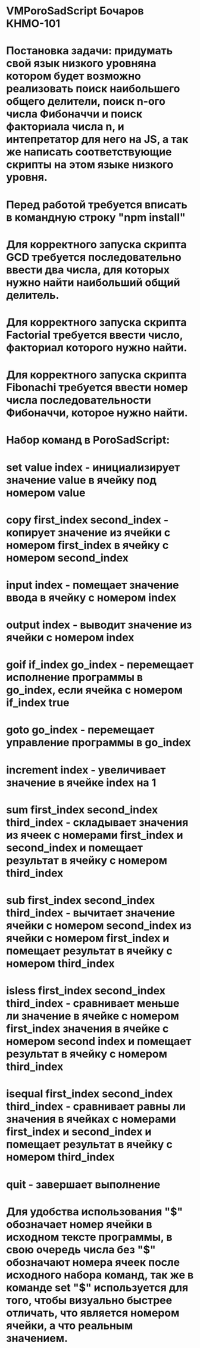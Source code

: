 # VMPoroSadScript Бочаров КНМО-101
# Постановка задачи: придумать свой язык низкого уровняна котором будет возможно реализовать поиск наибольшего общего делители, поиск n-ого числа Фибоначчи и поиск факториала числа n, и интепретатор для него на JS, а так же написать соответствующие скрипты на этом языке низкого уровня.
# Перед работой требуется вписать в командную строку "npm install"
# Для корректного запуска скрипта GCD требуется последовательно ввести два числа, для которых нужно найти наибольший общий делитель.
# Для корректного запуска скрипта Factorial требуется ввести число, факториал которого нужно найти.
# Для корректного запуска скрипта Fibonachi требуется ввести номер числа последовательности Фибоначчи, которое нужно найти.
# Набор команд в PoroSadScript:
# set value index - инициализирует значение value в ячейку под номером value
# copy first_index second_index - копирует значение из ячейки с номером first_index в ячейку с номером second_index
# input index - помещает значение ввода в ячейку с номером index
# output index - выводит значение из ячейки с номером index
# goif if_index go_index - перемещает исполнение программы в go_index, если ячейка с номером if_index true
# goto go_index - перемещает управление программы в go_index
# increment index - увеличивает значение в ячейке index на 1
# sum first_index second_index third_index - складывает значения из ячеек с номерами first_index и second_index и помещает результат в ячейку с номером third_index
# sub first_index second_index third_index - вычитает значение ячейки с номером second_index из ячейки с номером first_index и помещает результат в ячейку с номером third_index
# isless first_index second_index third_index - сравнивает меньше ли значение в ячейке с номером first_index значения в ячейке с номером second index и помещает результат в ячейку с номером third_index
# isequal first_index second_index third_index - сравнивает равны ли значения в ячейках с номерами first_index и second_index и помещает результат в ячейку с номером third_index
# quit - завершает выполнение
# Для удобства использования "$" обозначает номер ячейки в исходном тексте программы, в свою очередь числа без "$" обозначают номера ячеек после исходного набора команд, так же в команде set "$" используется для того, чтобы визуально быстрее отличать, что является номером ячейки, а что реальным значением.
